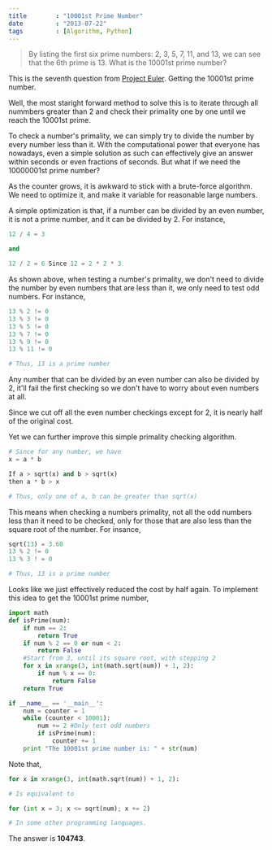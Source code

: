 ```yaml
---
title        : "10001st Prime Number"
date         : "2013-07-22"
tags         : [Algorithm, Python]
---
```


> By listing the first six prime numbers: 2, 3, 5, 7, 11, and 13, we can see
> that the 6th prime is 13. What is the 10001st prime number?

This is the seventh question from [Project
Euler](http://projecteuler.net/problem=7). Getting the 10001st prime number.

Well, the most staright forward method to solve this is to iterate through all
nummbers greater than 2 and check their primality one by one until we reach the
10001st prime.

To check a number's primality, we can simply try to divide the number by every
number less than it. With the computational power that everyone has nowadays,
even a simple solution as such can effectively give an answer within seconds or
even fractions of seconds. But what if we need the 10000001st prime number?

As the counter grows, it is awkward to stick with a brute-force algorithm. We
need to optimize it, and make it variable for reasonable large numbers.

A simple optimization is that, if a number can be divided by an even number, it
is not a prime number, and it can be divided by 2. For instance,

``` python
12 / 4 = 3

and

12 / 2 = 6 Since 12 = 2 * 2 * 3
```

As shown above, when testing a number's primality, we don't need to divide the
number by even numbers that are less than it, we only need to test odd numbers.
For instance,

``` python
13 % 2 != 0
13 % 3 != 0
13 % 5 != 0
13 % 7 != 0
13 % 9 != 0
13 % 11 != 0

# Thus, 13 is a prime number
```

Any number that can be divided by an even number can also be divided by 2, it'll
fail the first checking so we don't have to worry about even numbers at all.

Since we cut off all the even number checkings except for 2, it is nearly half
of the original cost.

Yet we can further improve this simple primality checking algorithm.

``` python
# Since for any number, we have
x = a * b

If a > sqrt(x) and b > sqrt(x)
then a * b > x

# Thus, only one of a, b can be greater than sqrt(x)
```

This means when checking a numbers primality, not all the odd numbers less than
it need to be checked, only for those that are also less than the square root of
the number. For insance,

``` python
sqrt(13) = 3.60
13 % 2 != 0
13 % 3 ! = 0

# Thus, 13 is a prime number
```

Looks like we just effectively reduced the cost by half again. To implement this
idea to get the 10001st prime number,

``` python
import math
def isPrime(num):
    if num == 2:
        return True
    if num % 2 == 0 or num < 2:
        return False
    #Start from 3, until its square root, with stepping 2
    for x in xrange(3, int(math.sqrt(num)) + 1, 2):
        if num % x == 0:
            return False
    return True

if __name__ == '__main__':
    num = counter = 1
    while (counter < 10001):
        num += 2 #Only test odd numbers
        if isPrime(num):
            counter += 1
    print "The 10001st prime number is: " + str(num)
```

Note that,

``` python
for x in xrange(3, int(math.sqrt(num)) + 1, 2):

# Is equivalent to

for (int x = 3; x <= sqrt(num); x += 2)

# In some other programming languages.
```

The answer is **104743**.
